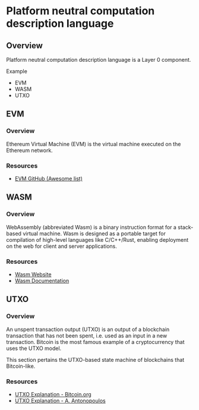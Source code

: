 # Platform neutral computation description language

## Overview
Platform neutral computation description language is a Layer 0 component.

Example
* EVM
* WASM
* UTXO


## EVM
### Overview
Ethereum Virtual Machine (EVM) is the virtual machine executed on the Ethereum network.

### Resources
* [EVM GitHub (Awesome list)](https://github.com/ethereum/wiki/wiki/Ethereum-Virtual-Machine-(EVM)-Awesome-List)

## WASM
### Overview
WebAssembly (abbreviated Wasm) is a binary instruction format for a stack-based virtual machine. Wasm is designed as a portable target for compilation of high-level languages like C/C++/Rust, enabling deployment on the web for client and server applications.

### Resources
* [Wasm Website](https://webassembly.org/)
* [Wasm Documentation](https://webassembly.org/docs/high-level-goals/)


## UTXO
### Overview
An unspent transaction output (UTXO) is an output of a blockchain transaction that has not been spent, i.e. used as an input in a new transaction. Bitcoin is the most famous example of a cryptocurrency that uses the UTXO model.

This section pertains the UTXO-based state machine of blockchains that Bitcoin-like.

### Resources
* [UTXO Explanation - Bitcoin.org](https://bitcoin.org/en/developer-guide#block-chain-overview)
* [UTXO Explanation - A. Antonopoulos](https://github.com/bitcoinbook/bitcoinbook/blob/develop/ch06.asciidoc)


